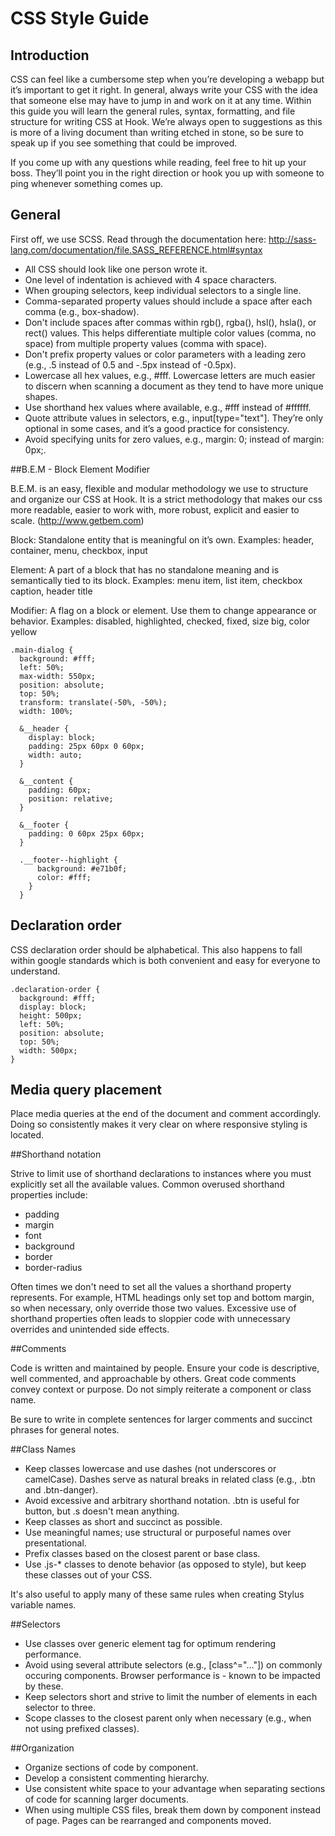 # CSS Style Guide

## Introduction

CSS can feel like a cumbersome step when you’re developing a webapp but it’s important to get it right. In general, always write your CSS with the idea that someone else may have to jump in and work on it at any time. Within this guide you will learn the general rules, syntax, formatting, and file structure for writing CSS at Hook. We’re always open to suggestions as this is more of a living document than writing etched in stone, so be sure to speak up if you see something that could be improved.

If you come up with any questions while reading, feel free to hit up your boss. They’ll point you in the right direction or hook you up with someone to ping whenever something comes up.

## General

First off, we use SCSS. Read through the documentation here: http://sass-lang.com/documentation/file.SASS_REFERENCE.html#syntax

- All CSS should look like one person wrote it.
- One level of indentation is achieved with 4 space characters.
- When grouping selectors, keep individual selectors to a single line.
- Comma-separated property values should include a space after each comma (e.g., box-shadow).
- Don't include spaces after commas within rgb(), rgba(), hsl(), hsla(), or rect() values. This helps differentiate multiple color values (comma, no space) from multiple property values (comma with space).
- Don't prefix property values or color parameters with a leading zero (e.g., .5 instead of 0.5 and -.5px instead of -0.5px).
- Lowercase all hex values, e.g., #fff. Lowercase letters are much easier to discern when scanning a document as they tend to have more unique shapes.
- Use shorthand hex values where available, e.g., #fff instead of #ffffff.
- Quote attribute values in selectors, e.g., input[type="text"]. They’re only optional in some cases, and it’s a good practice for consistency.
- Avoid specifying units for zero values, e.g., margin: 0; instead of margin: 0px;.

##B.E.M - Block Element Modifier

B.E.M. is an easy, flexible and modular methodology we use to structure and organize our CSS at Hook.  It is a strict methodology that makes our css more readable, easier to work with, more robust, explicit and easier to scale. (http://www.getbem.com)

Block: Standalone entity that is meaningful on it’s own.
Examples: header, container, menu, checkbox, input

Element: A part of a block that has no standalone meaning and is semantically tied to its block.
Examples: menu item, list item, checkbox caption, header title

Modifier: A flag on a block or element.  Use them to change appearance or behavior.
Examples: disabled, highlighted, checked, fixed, size big, color yellow

```
.main-dialog {
  background: #fff;
  left: 50%;
  max-width: 550px;
  position: absolute;
  top: 50%;
  transform: translate(-50%, -50%);
  width: 100%;

  &__header {
    display: block;
    padding: 25px 60px 0 60px;
    width: auto;
  }

  &__content {
    padding: 60px;
    position: relative;
  }

  &__footer {
    padding: 0 60px 25px 60px;
  }

  .__footer--highlight {
      background: #e71b0f;
      color: #fff;
    }
  }
```

## Declaration order

CSS declaration order should be alphabetical.  This also happens to fall within google standards which is both convenient and easy for everyone to understand.

```
.declaration-order {
  background: #fff;
  display: block;
  height: 500px;
  left: 50%;
  position: absolute;
  top: 50%;
  width: 500px;
}
```

## Media query placement

Place media queries at the end of the document and comment accordingly. Doing so consistently makes it very clear on where responsive styling is located.

##Shorthand notation

Strive to limit use of shorthand declarations to instances where you must explicitly set all the available values. Common overused shorthand properties include:

- padding
- margin
- font
- background
- border
- border-radius

Often times we don't need to set all the values a shorthand property represents. For example, HTML headings only set top and bottom margin, so when necessary, only override those two values. Excessive use of shorthand properties often leads to sloppier code with unnecessary overrides and unintended side effects.

##Comments

Code is written and maintained by people. Ensure your code is descriptive, well commented, and approachable by others. Great code comments convey context or purpose. Do not simply reiterate a component or class name.

Be sure to write in complete sentences for larger comments and succinct phrases for general notes.

##Class Names

- Keep classes lowercase and use dashes (not underscores or camelCase). Dashes serve as natural breaks in related class (e.g., .btn and .btn-danger).
- Avoid excessive and arbitrary shorthand notation. .btn is useful for button, but .s doesn't mean anything.
- Keep classes as short and succinct as possible.
- Use meaningful names; use structural or purposeful names over presentational.
- Prefix classes based on the closest parent or base class.
- Use .js-* classes to denote behavior (as opposed to style), but keep these classes out of your CSS.

It's also useful to apply many of these same rules when creating Stylus variable names.

##Selectors

- Use classes over generic element tag for optimum rendering performance.
- Avoid using several attribute selectors (e.g., [class^="..."]) on commonly occuring components. Browser performance is - known to be impacted by these.
- Keep selectors short and strive to limit the number of elements in each selector to three.
- Scope classes to the closest parent only when necessary (e.g., when not using prefixed classes).

##Organization

- Organize sections of code by component.
- Develop a consistent commenting hierarchy.
- Use consistent white space to your advantage when separating sections of code for scanning larger documents.
- When using multiple CSS files, break them down by component instead of page. Pages can be rearranged and components moved.
